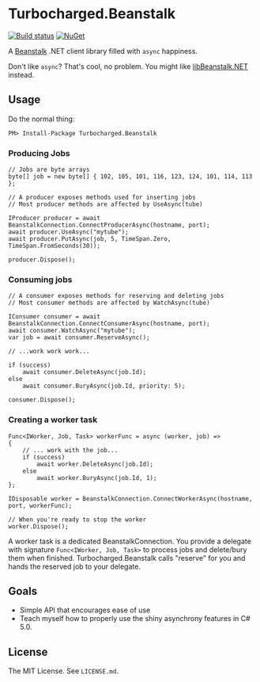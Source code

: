 Turbocharged.Beanstalk
======================

[![Build status](https://ci.appveyor.com/api/projects/status/9ydx1vwh8hjxhv4w?svg=true)](https://ci.appveyor.com/project/jennings/turbocharged-beanstalk)
[![NuGet](https://img.shields.io/nuget/v/Turbocharged.Beanstalk.svg)](http://www.nuget.org/packages/Turbocharged.Beanstalk/)

A [Beanstalk][beanstalk] .NET client library filled with `async` happiness.

Don't like `async`? That's cool, no problem. You might like
[libBeanstalk.NET][libbeanstalk] instead.


Usage
-----

Do the normal thing:

    PM> Install-Package Turbocharged.Beanstalk

### Producing Jobs

    // Jobs are byte arrays
    byte[] job = new byte[] { 102, 105, 101, 116, 123, 124, 101, 114, 113 };

    // A producer exposes methods used for inserting jobs
    // Most producer methods are affected by UseAsync(tube)

    IProducer producer = await BeanstalkConnection.ConnectProducerAsync(hostname, port);
    await producer.UseAsync("mytube");
    await producer.PutAsync(job, 5, TimeSpan.Zero, TimeSpan.FromSeconds(30));

    producer.Dispose();

### Consuming jobs

    // A consumer exposes methods for reserving and deleting jobs
    // Most consumer methods are affected by WatchAsync(tube)

    IConsumer consumer = await BeanstalkConnection.ConnectConsumerAsync(hostname, port);
    await consumer.WatchAsync("mytube");
    var job = await consumer.ReserveAsync();

    // ...work work work...

    if (success)
        await consumer.DeleteAsync(job.Id);
    else
        await consumer.BuryAsync(job.Id, priority: 5);

    consumer.Dispose();

### Creating a worker task

    Func<IWorker, Job, Task> workerFunc = async (worker, job) =>
    {
        // ... work with the job...
        if (success)
            await worker.DeleteAsync(job.Id);
        else
            await worker.BuryAsync(job.Id, 1);
    };

    IDisposable worker = BeanstalkConnection.ConnectWorkerAsync(hostname, port, workerFunc);

    // When you're ready to stop the worker
    worker.Dispose();

A worker task is a dedicated BeanstalkConnection. You provide a delegate with
signature `Func<IWorker, Job, Task>` to process jobs and delete/bury them when
finished. Turbocharged.Beanstalk calls "reserve" for you and hands the reserved
job to your delegate.


Goals
-----

* Simple API that encourages ease of use
* Teach myself how to properly use the shiny asynchrony features in C# 5.0.


License
-------

The MIT License. See `LICENSE.md`.


[beanstalk]: http://kr.github.io/beanstalkd/
[libbeanstalk]: https://github.com/sdether/libBeanstalk.NET
